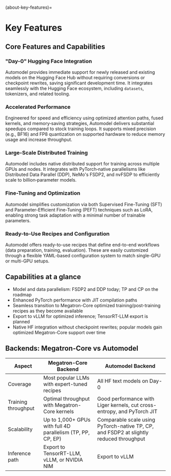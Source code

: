 (about-key-features)=
# Key Features

## Core Features and Capabilities

### "Day-0" Hugging Face Integration
Automodel provides immediate support for newly released and existing models on the Hugging Face Hub without requiring conversions or checkpoint rewrites, saving significant development time. It integrates seamlessly with the Hugging Face ecosystem, including `datasets`, tokenizers, and related tooling.

### Accelerated Performance
Engineered for speed and efficiency using optimized attention paths, fused kernels, and memory‑saving strategies, Automodel delivers substantial speedups compared to stock training loops. It supports mixed precision (e.g., BF16) and FP8 quantization on supported hardware to reduce memory usage and increase throughput.

### Large-Scale Distributed Training
Automodel includes native distributed support for training across multiple GPUs and nodes. It integrates with PyTorch‑native parallelisms like Distributed Data Parallel (DDP), NeMo's FSDP2, and nvFSDP to efficiently scale to billion‑parameter models.

### Fine-Tuning and Optimization
Automodel simplifies customization via both Supervised Fine-Tuning (SFT) and Parameter-Efficient Fine-Tuning (PEFT) techniques such as LoRA, enabling strong task adaptation with a minimal number of trainable parameters.

### Ready-to-Use Recipes and Configuration
Automodel offers ready-to-use recipes that define end-to-end workflows (data preparation, training, evaluation). These are easily customized through a flexible YAML-based configuration system to match single-GPU or multi-GPU setups.

## Capabilities at a glance

- Model and data parallelism: FSDP2 and DDP today; TP and CP on the roadmap
- Enhanced PyTorch performance with JIT compilation paths
- Seamless transition to Megatron-Core optimized training/post-training recipes as they become available
- Export to vLLM for optimized inference; TensorRT-LLM export is planned
- Native HF integration without checkpoint rewrites; popular models gain optimized Megatron-Core support over time

## Backends: Megatron-Core vs Automodel

| Aspect | Megatron-Core Backend | Automodel Backend |
| --- | --- | --- |
| Coverage | Most popular LLMs with expert-tuned recipes | All HF text models on Day-0 |
| Training throughput | Optimal throughput with Megatron-Core kernels | Good performance with Liger kernels, cut cross-entropy, and PyTorch JIT |
| Scalability | Up to 1,000+ GPUs with full 4D parallelism (TP, PP, CP, EP) | Comparable scale using PyTorch-native TP, CP, and FSDP2 at slightly reduced throughput |
| Inference path | Export to TensorRT-LLM, vLLM, or NVIDIA NIM | Export to vLLM |

